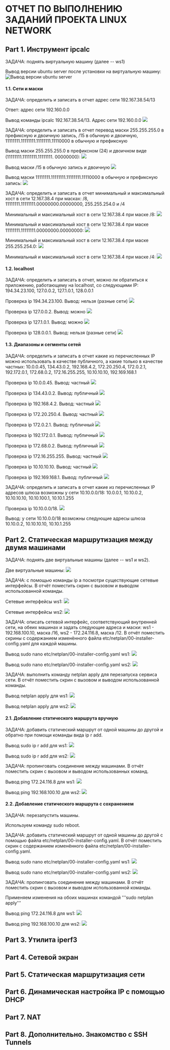 #  ОТЧЕТ ПО ВЫПОЛНЕНИЮ ЗАДАНИЙ ПРОЕКТА LINUX NETWORK

## Part 1. Инструмент ipcalc

ЗАДАЧА: поднять виртуальную машину (далее -- ws1)

Вывод версии ubuntu server после установки на виртуальную машину:
![Вывод версии ubuntu server](/src/screenshots/1.1.png)

#### 1.1. Сети и маски

ЗАДАЧА: определить и записать в отчет адрес сети 192.167.38.54/13

Ответ: адрес сети 192.160.0.0

Вывод команды ipcalc 192.167.38.54/13. Адрес сети 192.160.0.0
![](/src/screenshots/1.2.png)

ЗАДАЧА: определить и записать в отчет перевод маски 255.255.255.0 в префиксную и двоичную запись, /15 в обычную и двоичную, 11111111.11111111.11111111.11110000 в обычную и префиксную

Вывод маски 255.255.255.0 в префиксном (24) и двоичном виде (11111111.11111111.11111111. 00000000):
![](/src/screenshots/1.3.png)

Вывод маски /15 в обычную запись и двоичную
![](/src/screenshots/1.4.png)

Вывод маски 11111111.11111111.11111111.11110000 в обычную и префиксную запись:
![](/src/screenshots/1.5.png)

ЗАДАЧА: определить и записать в отчет минимальный и максимальный хост в сети 12.167.38.4 при масках: /8, 11111111.11111111.00000000.00000000, 255.255.254.0 и /4

Минимальный и максимальный хост в сети 12.167.38.4 при маске /8:
![](/src/screenshots/1.6.png)

Минимальный и максимальный хост в сети 12.167.38.4 при маске 11111111.11111111.00000000.00000000:
![](/src/screenshots/1.7.png)

Минимальный и максимальный хост в сети 12.167.38.4 при маске 255.255.254.0:
![](/src/screenshots/1.8.png)

Минимальный и максимальный хост в сети 12.167.38.4 при маске /4:
![](/src/screenshots/1.9.png)

#### 1.2. localhost

ЗАДАЧА: определить и записать в отчет, можно ли обратиться к приложению, работающему на localhost, со следующими IP: 194.34.23.100, 127.0.0.2, 127.1.0.1, 128.0.0.1

Проверка ip 194.34.23.100. Вывод: нельзя (разные сети)
![](/src/screenshots/1.10.png)

Проверка ip 127.0.0.2. Вывод: можно
![](/src/screenshots/1.11.png)

Проверка ip 127.1.0.1. Вывод: можно
![](/src/screenshots/1.12.png)

Проверка ip 128.0.0.1. Вывод: нельзя (разные сети)
![](/src/screenshots/1.13.png)

#### 1.3. Диапазоны и сегменты сетей

ЗАДАЧА: определить и записать в отчет какие из перечисленных IP можно использовать в качестве публичного, а какие только в качестве частных: 10.0.0.45, 134.43.0.2, 192.168.4.2, 172.20.250.4, 172.0.2.1, 192.172.0.1, 172.68.0.2, 172.16.255.255, 10.10.10.10, 192.169.168.1

Проверка ip 10.0.0.45. Вывод: частный
![](/src/screenshots/1.14.png)

Проверка ip 134.43.0.2. Вывод: публичный
![](/src/screenshots/1.15.png)

Проверка ip 192.168.4.2. Вывод: частный
![](/src/screenshots/1.16.png)

Проверка ip 172.20.250.4. Вывод: частный
![](/src/screenshots/1.17.png)

Проверка ip 172.0.2.1. Вывод: публичный
![](/src/screenshots/1.18.png)

Проверка ip 192.172.0.1. Вывод: публичный
![](/src/screenshots/1.19.png)

Проверка ip 172.68.0.2. Вывод: публичный
![](/src/screenshots/1.20.png)

Проверка ip 172.16.255.255. Вывод: частный
![](/src/screenshots/1.21.png)

Проверка ip 10.10.10.10. Вывод: частный
![](/src/screenshots/1.22.png)

Проверка ip 192.169.168.1. Вывод: публичный
![](/src/screenshots/1.23.png)

ЗАДАЧА: определить и записать в отчет какие из перечисленных IP адресов шлюза возможны у сети 10.10.0.0/18: 10.0.0.1, 10.10.0.2, 10.10.10.10, 10.10.100.1, 10.10.1.255

Проверка ip 10.10.0.0/18.
![](/src/screenshots/1.24.png)

Вывод: у сети 10.10.0.0/18 возможны следующие адресы шлюза 10.10.0.2, 10.10.10.10, 10.10.1.255

## Part 2. Статическая маршрутизация между двумя машинами

ЗАДАЧА: поднять две виртуальные машины (далее -- ws1 и ws2).

Две виртуальные машины:
![](/src/screenshots/2.1.png)

ЗАДАЧА: с помощью команды ip a посмотри существующие сетевые интерфейсы. В отчёт поместить скрин с вызовом и выводом использованной команды.

Сетевые интерфейсы ws1:
![](/src/screenshots/2.2.png)

Сетевые интерфейсы ws2:
![](/src/screenshots/2.3.png)

ЗАДАЧА: описать сетевой интерфейс, соответствующий внутренней сети, на обеих машинах и задать следующие адреса и маски: ws1 - 192.168.100.10, маска /16, ws2 - 172.24.116.8, маска /12. В отчёт поместить скрины с содержанием изменённого файла etc/netplan/00-installer-config.yaml для каждой машины.

Вывод sudo nano etc/netplan/00-installer-config.yaml ws1:
![](/src/screenshots/2.4.png)

Вывод sudo nano etc/netplan/00-installer-config.yaml ws2:
![](/src/screenshots/2.5.png)

ЗАДАЧА: выполнить команду netplan apply для перезапуска сервиса сети. В отчёт поместить скрин с вызовом и выводом использованной команды.

Вывод netplan apply для ws1:
![](/src/screenshots/2.6.png)

Вывод netplan apply для ws2:
![](/src/screenshots/2.7.png)

#### 2.1. Добавление статического маршрута вручную

ЗАДАЧА: добавить статический маршрут от одной машины до другой и обратно при помощи команды вида ip r add.

Вывод sudo ip r add для ws1:
![](/src/screenshots/2.8.png)

Вывод sudo ip r add для ws2:
![](/src/screenshots/2.9.png)

ЗАДАЧА: пропинговать соединение между машинами. В отчёт поместить скрин с вызовом и выводом использованных команд.

Вывод ping 172.24.116.8 для ws1:
![](/src/screenshots/2.10.png)

Вывод ping 192.168.100.10 для ws2:
![](/src/screenshots/2.11.png)

#### 2.2. Добавление статического маршрута с сохранением

ЗАДАЧА: перезапустить машины.

Используем команду sudo reboot.

ЗАДАЧА: добавить статический маршрут от одной машины до другой с помощью файла etc/netplan/00-installer-config.yaml. В отчёт поместить скрин с содержанием изменённого файла etc/netplan/00-installer-config.yaml.

Вывод sudo nano etc/netplan/00-installer-config.yaml ws1:
![](/src/screenshots/2.12.png)

Вывод sudo nano etc/netplan/00-installer-config.yaml ws2:
![](/src/screenshots/2.13.png)

ЗАДАЧА: пропинговать соединение между машинами. В отчёт поместить скрин с вызовом и выводом использованной команды.

Применяем изменения на обоих машинах командой '''sudo netplan apply'''

Вывод ping 172.24.116.8 для ws1:
![](/src/screenshots/2.14.png)

Вывод ping 192.168.100.10 для ws2:
![](/src/screenshots/2.15.png)

## Part 3. Утилита iperf3

## Part 4. Сетевой экран

## Part 5. Статическая маршрутизация сети

## Part 6. Динамическая настройка IP с помощью DHCP

## Part 7. NAT

## Part 8. Дополнительно. Знакомство с SSH Tunnels

